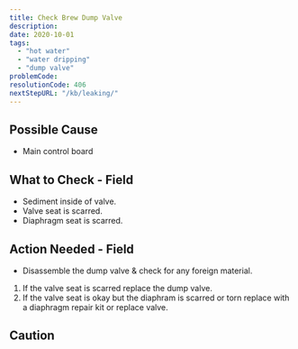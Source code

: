 ```yaml
---
title: Check Brew Dump Valve
description:
date: 2020-10-01
tags:
  - "hot water"
  - "water dripping"
  - "dump valve"
problemCode: 
resolutionCode: 406
nextStepURL: "/kb/leaking/"
---
```

## Possible Cause

- Main control board

## What to Check - Field

- Sediment inside of valve.
- Valve seat is scarred.
- Diaphragm seat is scarred.

## Action Needed - Field

- Disassemble the dump valve & check for any foreign material.

1) If the valve seat is scarred replace the dump valve.
2) If the valve seat  is okay but the diaphram is scarred or torn replace with a diaphragm repair kit or replace valve.

## Caution
